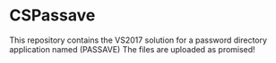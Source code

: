 # CSPassave
This repository contains the VS2017 solution for a password directory application named (PASSAVE)
The files are uploaded as promised!
